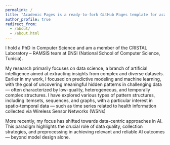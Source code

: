 ```yaml
---
permalink: /
title: "Academic Pages is a ready-to-fork GitHub Pages template for academic personal websites"
author_profile: true
redirect_from: 
  - /about/
  - /about.html
---
```


I hold a PhD in Computer Science and am a member of the CRISTAL Laboratory – RAMSIS team at ENSI (National School of Computer Science, Tunisia).

My research primarily focuses on data science, a branch of artificial intelligence aimed at extracting insights from complex and diverse datasets. Earlier in my work, I focused on predictive modeling and machine learning, with the goal of uncovering meaningful hidden patterns in challenging data — often characterized by low-quality, heterogeneous, and temporally complex structures.
I have explored various types of pattern structures, including itemsets, sequences, and graphs, with a particular interest in spatio-temporal data — such as time series related to health information collected via Wireless Sensor Networks (WSNs)

More recently, my focus has shifted towards data-centric approaches in AI. This paradigm highlights the crucial role of data quality, collection strategies, and preprocessing in achieving relevant and reliable AI outcomes — beyond model design alone.

